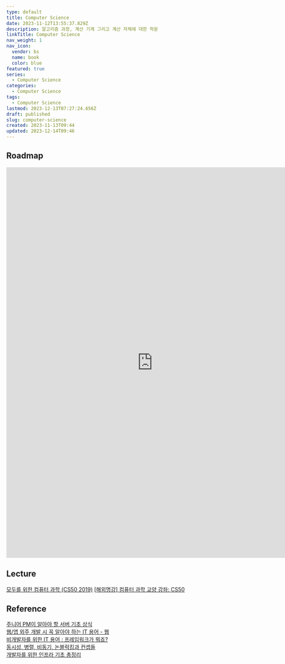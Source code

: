 ```yaml
---
type: default
title: Computer Science
date: 2023-11-12T13:55:37.829Z
description: 알고리즘 과정, 계산 기계 그리고 계산 자체에 대한 학문
linkTitle: Computer Science
nav_weight: 1
nav_icon:
  vendor: bs
  name: book
  color: blue
featured: true
series:
  - Computer Science
categories:
  - Computer Science
tags:
  - Computer Science
lastmod: 2023-12-13T07:27:24.656Z
draft: published
slug: computer-science
created: 2023-11-13T09:44
updated: 2023-12-14T09:46
---
```


## Roadmap

<p align="center">
<iframe width="768" height="1024" src="https://roadmap.sh/computer-science?s=652b754df43a58c923ce9d26" frameborder="0" allow="accelerometer; autoplay; encrypted-media; gyroscope; picture-in-picture" allowfullscreen></iframe>
</p>

## Lecture

[모두를 위한 컴퓨터 과학 (CS50 2019)](https://www.boostcourse.org/cs112)
[[해외명강] 컴퓨터 과학 교양 강좌: CS50](https://www.edwith.org/cs50)

## Reference

[주니어 PM이 알아야 할 서버 기초 상식](https://yozm.wishket.com/magazine/detail/1907/)  
[웹/앱 외주 개발 시 꼭 알아야 하는 IT 용어 - 웹](https://yozm.wishket.com/magazine/detail/379/)  
[비개발자를 위한 IT 용어 : 프레임워크가 뭐죠?](https://yozm.wishket.com/magazine/detail/378/)  
[동시성, 병렬, 비동기, 논블럭킹과 컨셉들](https://black7375.tistory.com/90)  
[개발자를 위한 인프라 기초 총정리](https://futurecreator.github.io/2018/11/09/it-infrastructure-basics/)
